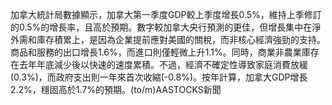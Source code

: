加拿大統計局數據顯示，加拿大第一季度GDP較上季度增長0.5%，維持上季修訂的0.5%的增長率，且高於預期。數字較加拿大央行預測的更佳，但增長集中在淨外需和庫存積累上，是因為企業提前應對美國的關稅，而非核心經濟強勁的支持。商品和服務的出口增長1.6%，而進口則僅輕微上升1.1%。同時，商業非農業庫存在去年年底減少後以快速的速度累積。不過，經濟不確定性導致家庭消費放緩(0.3%)，而政府支出則一年來首次收縮(-0.8%)。按年計算，加拿大GDP增長2.2%，穩固高於1.7%的預期。(to/m)AASTOCKS新聞